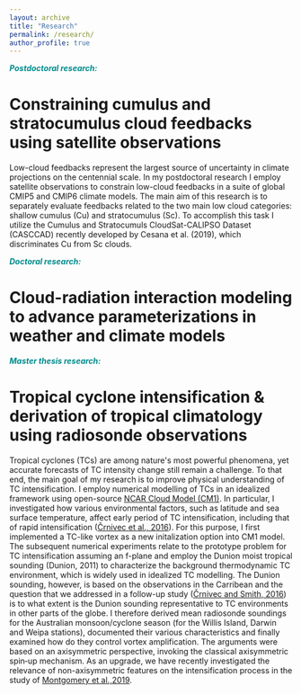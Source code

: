```yaml
---
layout: archive
title: "Research"
permalink: /research/
author_profile: true
---
```


<font color="DarkCyan"><b><i>Postdoctoral research:</i></b></font>

# Constraining cumulus and stratocumulus cloud feedbacks using satellite observations

Low-cloud feedbacks represent the largest source of uncertainty in climate projections on the centennial scale. In my postdoctoral research I employ satellite observations to constrain low-cloud feedbacks in a suite of global CMIP5 and CMIP6 climate models. The main aim of this research is to separately evaluate feedbacks related to the two main low cloud categories: shallow cumulus (Cu) and stratocumulus (Sc). To accomplish this task I utilize the Cumulus and Stratocumuls CloudSat-CALIPSO Dataset (CASCCAD) recently developed by Cesana et al. (2019), which discriminates Cu from Sc clouds. 


<font color="DarkCyan"><b><i>Doctoral research:</i></b></font>
# Cloud-radiation interaction modeling to advance parameterizations in weather and climate models


<font color="DarkCyan"><b><i>Master thesis research:</i></b></font>
# Tropical cyclone intensification & derivation of tropical climatology using radiosonde observations

Tropical cyclones (TCs) are among nature's most powerful phenomena, yet accurate forecasts of TC intensity change still remain a challenge. To that end, the main goal of my research is to improve physical understanding of TC intensification. I employ numerical modelling of TCs in an idealized framework using open-source [NCAR Cloud Model (CM1)](http://www2.mmm.ucar.edu/people/bryan/cm1/). In particular, I investigated how various environmental factors, such as latitude and sea surface temperature, affect early period of TC intensification, including that of rapid intensification ([Črnivec et al., 2016](https://rmets.onlinelibrary.wiley.com/doi/abs/10.1002/qj.2752)). For this purpose, I first implemented a TC-like vortex as a new initalization option into CM1 model. The subsequent numerical experiments relate to the prototype problem for TC intensification assuming an f-plane and employ the Dunion moist tropical sounding (Dunion, 2011) to characterize the background thermodynamic TC environment, which is widely used in idealized TC modelling. The Dunion sounding, however, is based on the observations in the Carribean and the question that we addressed in a follow-up study ([Črnivec and Smith, 2016](https://rmets.onlinelibrary.wiley.com/doi/abs/10.1002/joc.4687)) is to what extent is the Dunion sounding representative to TC environments in other parts of the globe. I therefore derived mean radiosonde soundings for the Australian monsoon/cyclone season (for the Willis Island, Darwin and Weipa stations), documented their various characteristics and finally examined how do they control vortex amplification. The arguments were based on an axisymmetric perspective, invoking the classical axisymmetric spin‐up mechanism. As an upgrade, we have recently investigated the relevance of non-axisymmetric features on the intensification process in the study of [Montgomery et al.,2019](https://rmets.onlinelibrary.wiley.com/doi/10.1002/qj.3837).





